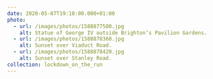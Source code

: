 ```yaml
---
date: 2020-05-07T19:10:00.000+01:00
photo:
  - url: /images/photos/1588877580.jpg
    alt: Statue of George IV outside Brighton’s Pavilion Gardens.
  - url: /images/photos/1588878360.jpg
    alt: Sunset over Viaduct Road.
  - url: /images/photos/1588878420.jpg
    alt: Sunset over Stanley Road.
collection: lockdown_on_the_run
---
```

